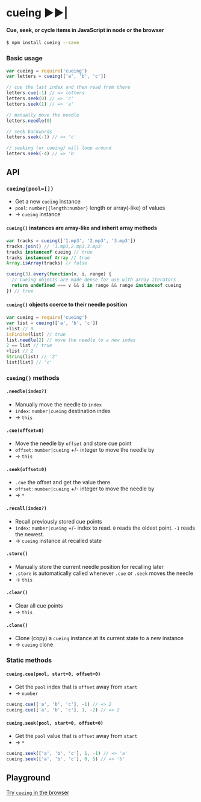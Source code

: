 # cueing &#9658;&#9658;|
#### Cue, seek, or cycle items in JavaScript in node or the browser

```sh
$ npm install cueing --save
```

### Basic usage

```js
var cueing = require('cueing')
var letters = cueing(['a', 'b', 'c'])

// cue the last index and then read from there
letters.cue(-1) // => letters
letters.seek(0) // => 'c'
letters.seek(1) // => 'a'

// manually move the needle
letters.needle(0)

// seek backwards
letters.seek(-1) // => 'c'

// seeking (or cueing) will loop around
letters.seek(-4) // => 'b'
```

## API

### `cueing(pool=[])`
- Get a new `cueing` instance
- `pool`: `number|{length:number}` length or array(-like) of values
- &rarr; `cueing` instance

#### `cueing()` instances are array-like and inherit array methods

```js
var tracks = cueing(['1.mp3', '2.mp3', '3.mp3'])
tracks.join() // '1.mp3,2.mp3,3.mp3'
tracks instanceof cueing // true
tracks instanceof Array // true
Array.isArray(tracks) // false

cueing(3).every(function(v, i, range) {
  // Cueing objects are made dense for use with array iterators
  return undefined === v && i in range && range instanceof cueing
}) // true
```

#### `cueing()` objects coerce to their needle position

```js
var cueing = require('cueing')
var list = cueing(['a', 'b', 'c'])
+list // 0
isFinite(list) // true
list.needle(2) // move the needle to a new index
2 == list // true
+list // 2
String(list) // '2'
list[list] // 'c'
```

### `cueing()` methods

#### `.needle(index?)`
- Manually move the needle to `index`
- `index`: `number|cueing` destination index
- &rarr; `this`

#### `.cue(offset=0)`
- Move the needle by `offset` and store cue point
- `offset`: `number|cueing` +/- integer to move the needle by
- &rarr; `this`

#### `.seek(offset=0)`
- `.cue` the offset and get the value there
- `offset`: `number|cueing` +/- integer to move the needle by
- &rarr; `*`

#### `.recall(index?)`
- Recall previously stored cue points
- `index`: `number|cueing` +/- index to read. `0` reads the oldest point. `-1` reads the newest.
- &rarr; `cueing` instance at recalled state

#### `.store()`
- Manually store the current needle position for recalling later
- `.store` is automatically called whenever `.cue` or `.seek` moves the needle
- &rarr; `this`

#### `.clear()`
- Clear all cue points
- &rarr; `this`

#### `.clone()`
- Clone (copy) a `cueing` instance at its current state to a new instance
- &rarr; `cueing` clone

### Static methods

#### `cueing.cue(pool, start=0, offset=0)`
- Get the `pool` index that is `offset` away from `start`
- &rarr; `number`

```js
cueing.cue(['a', 'b', 'c'], -1) // => 2
cueing.cue(['a', 'b', 'c'], 1, -2) // => 2
```

#### `cueing.seek(pool, start=0, offset=0)`
- Get the `pool` value that is `offset` away from `start`
- &rarr; `*`

```js
cueing.seek(['a', 'b', 'c'], 1, -1) // => 'a'
cueing.seek(['a', 'b', 'c'], 0, 5) // => 'b'
```

## Playground
[Try `cueing` in the browser](http://ryanve.github.io/cueing/)
